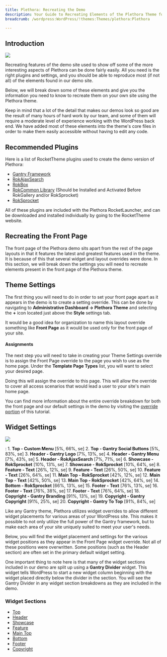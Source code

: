 ```yaml
---
title: Plethora: Recreating the Demo
description: Your Guide to Recreating Elements of the Plethora Theme for WordPress
breadcrumb: /wordpress:WordPress/!themes:Themes/plethora:Plethora

---
```


Introduction
-----

![][Plethora]

Recreating features of the demo site used to show off some of the more interesting aspects of Plethora can be done fairly easily. All you need is the right plugins and settings, and you should be able to reproduce most (if not all) of the elements found in our demo site.

Below, we will break down some of these elements and give you the information you need to know to recreate them on your own site using the Plethora theme.

Keep in mind that a lot of the detail that makes our demos look so good are the result of many hours of hard work by our team, and some of them will require a moderate level of experience working with the WordPress back end. We have added most of these elements into the theme's core files in order to make them easily accessible without having to edit any code.

Recommended Plugins
-----

Here is a list of RocketTheme plugins used to create the demo version of Plethora:

* [Gantry Framework][gantry]
* [RokAjaxSearch][rokajaxsearch]
* [RokBox][rokbox]
* [RokCommon Library](http://www.rockettheme.com/wordpress/plugins/rokutilities) (Should be Installed and Activated Before RokGallery and/or RokSprocket)
* [RokSprocket][roksprocket]

All of these plugins are included with the Plethora RocketLauncher, and can be downloaded and installed individually by going to the RocketTheme website.

Recreating the Front Page
-----

The front page of the Plethora demo sits apart from the rest of the page layouts in that it features the latest and greatest features used in the theme. It is because of this that several widget and layout overrides were done. In this section, we will break down the settings you will need to recreate elements present in the front page of the Plethora theme.

Theme Settings
-----

The first thing you will need to do in order to set your front page apart as it appears in the demo is to create a setting override. This can be done by navigating to **Administrative Dashboard -> Plethora Theme** and selecting the **+** icon located just above the **Style** settings tab.

It would be a good idea for organization to name this layout override something like **Front Page** as it would be used only for the front page of your site.

#### Assignments

The next step you will need to take in creating your Theme Settings override is to assign the Front Page override to the page you wish to use as the home page. Under the **Template Page Types** list, you will want to select your desired page.

Doing this will assign the override to this page. This will allow the override to cover all access scenarios that would lead a user to your site's main home page.

You can find more information about the entire override breakdown for both the front page and our default settings in the demo by visiting the [override portion][demooverride] of this tutorial.

Widget Settings
-----

![][theme]

:   1. **Top - Custom Menu** [5%, 66%, se]
    2. **Top - Gantry Social Buttons** [5%, 83%, se]
    3. **Header - Gantry Logo**  [7%, 13%, se]
    4. **Header - Gantry Menu** [7%, 43%, se]
    5. **Header - RokAjaxSearch**  [7%, 71%, se]
    6. **Showcase - RokSprocket**  [10%, 13%, se]
    7. **Showcase - RokSprocket**  [10%, 64%, se]
    8. **Feature - Text**  [26%, 12%, se]
    9. **Feature - Text**  [26%, 50%, se]
    10. **Feature - Text**  [26%, 64%, se]
    11. **Main Top - RokSprocket** [42%, 12%, se]
    12. **Main Top - Text** [42%, 50%, se]
    13. **Main Top - RokSprocket** [42%, 64%, se]
    14. **Bottom - RokSprocket** [66%, 13%, se]
    15. **Footer - Text** [76%, 13%, se]
    16. **Footer - Text** [76%, 38%, se]
    17. **Footer - Text** [76%, 64%, se]
    18. **Copyright - Gantry Branding** [91%, 13%, se]
    19. **Copyright - Gantry Copyright** [91%, 25%, se]
    20. **Copyright - Gantry To Top** [91%, 84%, se]

Like any Gantry theme, Plethora utilizes widget overrides to allow different widget placements for various areas of your WordPress site. This makes it possible to not only utilize the full power of the Gantry framework, but to make each area of your site uniquely suited to meet your user's needs.

Below, you will find the widget placement and settings for the various widget positions as they appear in the Front Page widget override. Not all of these positions were overwritten. Some positions (such as the Header section) are often set in the primary default widget setting.

One important thing to note here is that many of the widget sections included in our demo are split up using a **Gantry Divider** widget. This widget tells WordPress to start a new widget column beginning with the widget placed directly below the divider in the section. You will see the Gantry Divider in any widget section breakdowns as they are included in the demo.

### Widget Sections

* [Top][top]
* [Header][header]
* [Showcase][showcase]
* [Feature][feature]
* [Main Top][maintop]
* [Bottom][bottom]
* [Footer][footer]
* [Copyright][copyright]

[gantry]: http://gantry.org/downloads
[rokajaxsearch]: http://www.rockettheme.com/wordpress/plugins/rokajaxsearch
[rokbox]: http://www.rockettheme.com/wordpress/plugins/rokbox
[roksprocket]: http://www.rockettheme.com/wordpress/plugins/roksprocket
[Plethora]: assets/plethora.jpeg
[roksprocket]: ../../plugins/roksprocket/
[faq]: faq.md
[menu]: ../../start/menu.md
[override]: http://docs.gantry.org/gantry4/configure
[header]: demo_header.md
[top]: demo_top.md
[showcase]: demo_showcase.md
[feature]: demo_feature.md
[maintop]: demo_maintop.md
[bottom]: demo_bottom.md
[expandedbottom]: demo_expandedbottom.md
[mainbottom]: demo_mainbottom.md
[copyright]: demo_copyright.md
[bottom]: demo_bottom.md
[post]: demo_posts.md
[footer]: demo_footer.md
[demooverride]: demo_override.md
[sidepanelimage]: assets/demo_4.jpg
[theme]: assets/plethora2.jpeg
[scroll]: assets/scrollwidget.jpg
